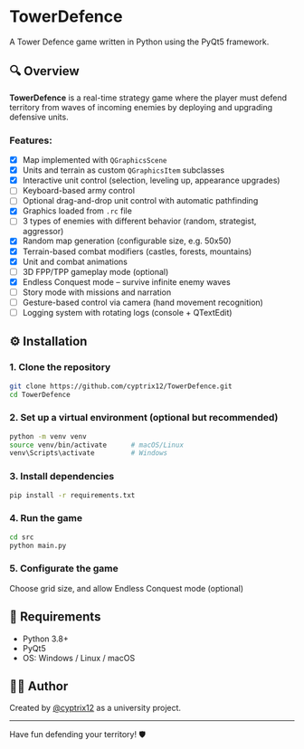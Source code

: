 # TowerDefence

A Tower Defence game written in Python using the PyQt5 framework.

## 🔍 Overview

**TowerDefence** is a real-time strategy game where the player must defend territory from waves of incoming enemies by deploying and upgrading defensive units.

### Features:

- [x] Map implemented with `QGraphicsScene`
- [x] Units and terrain as custom `QGraphicsItem` subclasses
- [x] Interactive unit control (selection, leveling up, appearance upgrades)
- [ ] Keyboard-based army control
- [ ] Optional drag-and-drop unit control with automatic pathfinding
- [x] Graphics loaded from `.rc` file
- [ ] 3 types of enemies with different behavior (random, strategist, aggressor)
- [x] Random map generation (configurable size, e.g. 50x50)
- [x] Terrain-based combat modifiers (castles, forests, mountains)
- [x] Unit and combat animations
- [ ] 3D FPP/TPP gameplay mode (optional)
- [x] Endless Conquest mode – survive infinite enemy waves
- [ ] Story mode with missions and narration
- [ ] Gesture-based control via camera (hand movement recognition)
- [ ] Logging system with rotating logs (console + QTextEdit)

## ⚙️ Installation

### 1. Clone the repository

```bash
git clone https://github.com/cyptrix12/TowerDefence.git
cd TowerDefence
```

### 2. Set up a virtual environment (optional but recommended)

```bash
python -m venv venv
source venv/bin/activate      # macOS/Linux
venv\Scripts\activate         # Windows
```

### 3. Install dependencies

```bash
pip install -r requirements.txt
```

### 4. Run the game

```bash
cd src
python main.py
```

### 5. Configurate the game

Choose grid size, and allow Endless Conquest mode (optional) 

## 🧪 Requirements

- Python 3.8+
- PyQt5
- OS: Windows / Linux / macOS

## 👨‍💻 Author

Created by [@cyptrix12](https://github.com/cyptrix12) as a university project.

---

Have fun defending your territory! 🛡️
